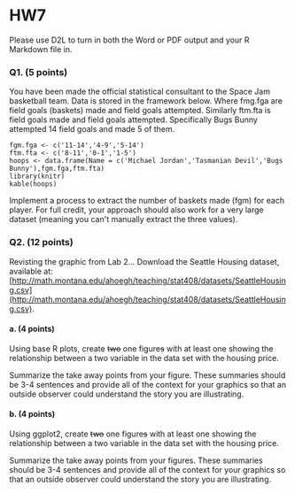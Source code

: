 # HW7


Please use D2L to turn in both the Word or PDF output and your R Markdown file in.

### Q1. (5 points)
You have been made the official statistical consultant to the Space Jam basketball team. Data is stored in the framework below. Where fmg.fga are field goals (baskets) made and field goals attempted. Similarly ftm.fta is field goals made and field goals attempted. Specifically Bugs Bunny attempted 14 field goals and made 5 of them.


```
fgm.fga <- c('11-14','4-9','5-14')
ftm.fta <- c('8-11','0-1','1-5')
hoops <- data.frame(Name = c('Michael Jordan','Tasmanian Devil','Bugs Bunny'),fgm.fga,ftm.fta)
library(knitr)
kable(hoops)
```


Implement a process to extract the number of baskets made (fgm) for each player. For full credit, your approach should also work for a very large dataset (meaning you can't manually extract the three values).

### Q2. (12 points)
Revisting the graphic from Lab 2...
Download the Seattle Housing dataset, available at: [http://math.montana.edu/ahoegh/teaching/stat408/datasets/SeattleHousing.csv](http://math.montana.edu/ahoegh/teaching/stat408/datasets/SeattleHousing.csv).

#### a. (4 points)
Using base R plots, create ~~two~~ one figure~~s~~ with at least one showing the relationship between a two variable in the data set with the housing price.

Summarize the take away points from your figure. These summaries should be 3-4 sentences and provide all of the context for your graphics so that an outside observer could understand the story you are illustrating.


#### b. (4 points)
Using ggplot2, create ~~two~~ one figure~~s~~ with at least one showing the relationship between a two variable in the data set with the housing price.

Summarize the take away points from your figures. These summaries should be 3-4 sentences and provide all of the context for your graphics so that an outside observer could understand the story you are illustrating.
